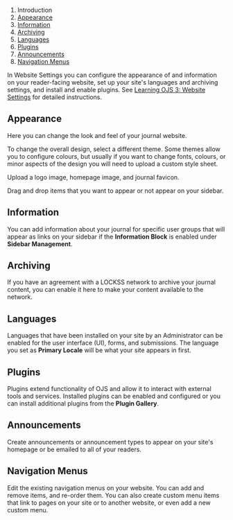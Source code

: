 1. Introduction
2. [Appearance](website-settings#appearance)
3. [Information](website-settings#Information)
4. [Archiving](website-settings#archiving)
5. [Languages](website-settings#languages)
6. [Plugins](website-settings#plugins)
7. [Announcements](website-settings#announcements)
8. [Navigation Menus](website-settings#navigation)

In Website Settings you can configure the appearance of and information on your reader-facing website, set up your site's languages and archiving settings, and install and enable plugins. See [Learning OJS 3: Website Settings](https://docs.pkp.sfu.ca/learning-ojs/en/settings-website) for detailed instructions.

## <a name="context"></a>Appearance
Here you can change the look and feel of your journal website. 

To change the overall design, select a different theme. Some themes allow you to configure colours, but usually if you want to change fonts, colours, or minor aspects of the design you will need to upload a custom style sheet.

Upload a logo image, homepage image, and journal favicon. 

Drag and drop items that you want to appear or not appear on your sidebar. 

## <a name="context"></a>Information
You can add information about your journal for specific user groups that will appear as links on your sidebar if the **Information Block** is enabled under **Sidebar Management**.

## <a name="context"></a>Archiving
If you have an agreement with a LOCKSS network to archive your journal content, you can enable it here to make your content available to the network. 

## <a name="context"></a>Languages
Languages that have been installed on your site by an Administrator can be enabled for the user interface (UI), forms, and submissions. The language you set as **Primary Locale** will be what your site appears in first.

## <a name="context"></a>Plugins
Plugins extend functionality of OJS and allow it to interact with external tools and services. Installed plugins can be enabled and configured or you can install additional plugins from the **Plugin Gallery**.

## <a name="context"></a>Announcements
Create announcements or announcement types to appear on your site's homepage or be emailed to all of your readers.

## <a name="context"></a>Navigation Menus
Edit the existing navigation menus on your website. You can add and remove items, and re-order them. You can also create custom menu items that link to pages on your site or to another website, or even add a new custom menu.
